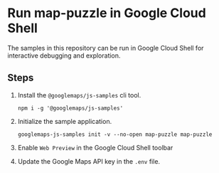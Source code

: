 # Run map-puzzle in Google Cloud Shell

The samples in this repository can be run in Google Cloud Shell for interactive debugging and exploration.

## Steps

1. Install the `@googlemaps/js-samples` cli tool.

    ```
    npm i -g '@googlemaps/js-samples'
    ```
1. Initialize the sample application. 
    ```
    googlemaps-js-samples init -v --no-open map-puzzle map-puzzle
    ```
1. Enable `Web Preview` in the Google Cloud Shell toolbar
1. Update the Google Maps API key in the `.env` file.

